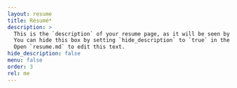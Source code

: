 ```yaml
---
layout: resume
title: Résumé*
description: >
  This is the `description` of your resume page, as it will be seen by search engines.
  You can hide this box by setting `hide_description` to `true` in the front matter.
  Open `resume.md` to edit this text.
hide_description: false
menu: false
order: 3
rel: me
---
```


